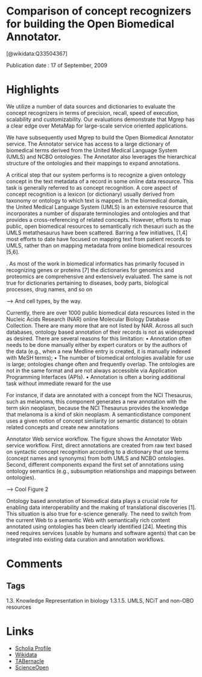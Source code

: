 
Comparison of concept recognizers for building the Open Biomedical Annotator.
=============================================================================
  
  [@wikidata:Q33504367]  
  
Publication date : 17 of September, 2009  

# Highlights

We utilize a number of data sources and dictionaries to evaluate the concept
recognizers in terms of precision, recall, speed of execution, scalability and customizability. Our
evaluations demonstrate that Mgrep has a clear edge over MetaMap for large-scale service oriented
applications.

We have subsequently used Mgrep to build the Open Biomedical Annotator service. The Annotator
service has access to a large dictionary of biomedical terms derived from the United Medical
Language System (UMLS) and NCBO ontologies. The Annotator also leverages the hierarchical
structure of the ontologies and their mappings to expand annotations.


A critical step that our system performs is to recognize a
given ontology concept in the text metadata of a record in
some online data resource. This task is generally referred to
as concept recognition. A core aspect of concept recognition
is a lexicon (or dictionary) usually derived from taxonomy
or ontology to which text is mapped. In the biomedical
domain, the United Medical Language System (UMLS) is
an extensive resource that incorporates a number of
disparate terminologies and ontologies and that provides
a cross-referencing of related concepts. However, efforts to
map public, open biomedical resources to semantically
rich thesauri such as the UMLS metathesaurus have been
scattered. Barring a few initiatives, [1,4] most efforts to date
have focused on mapping text from patient records to
UMLS, rather than on mapping metadata from online
biomedical resources [5,6].

. As most of the work in
biomedical informatics has primarily focused in recognizing genes or proteins [7] the dictionaries for genomics
and proteomics are comprehensive and extensively
evaluated. The same is not true for dictionaries pertaining to diseases, body parts, biological processes, drug
names, and so on

--> And cell types, by the way.


Currently, there are over 1000 public biomedical data
resources listed in the Nucleic Acids Research (NAR)
online Molecular Biology Database Collection. There are
many more that are not listed by NAR. Across all such
databases, ontology based annotation of their records is
not as widespread as desired. There are several reasons
for this limitation:
• Annotation often needs to be done manually either
by expert curators or by the authors of the data (e.g.,
when a new Medline entry is created, it is manually
indexed with MeSH terms);
• The number of biomedical ontologies available for
use is large; ontologies change often and frequently
overlap. The ontologies are not in the same format
and are not always accessible via Application
Programming Interfaces (APIs).
• Annotation is often a boring additional task
without immediate reward for the use

 For
instance, if data are annotated with a concept from the
NCI Thesaurus, such as melanoma, this component
generates a new annotation with the term skin neoplasm,
because the NCI Thesaurus provides the knowledge that
melanoma is a kind of skin neoplasm. A semanticdistance component uses a given notion of concept
similarity (or semantic distance) to obtain related
concepts and create new annotations

Annotator Web service workflow. The figure shows the Annotator Web service workflow. First, direct annotations are
created from raw text based on syntactic concept recognition according to a dictionary that use terms (concept names and
synonyms) from both UMLS and NCBO ontologies. Second, different components expand the first set of annotations
using ontology semantics (e.g., subsumption relationships and mappings between ontologies).


--> Cool Figure 2


Ontology based annotation of biomedical data plays a
crucial role for enabling data interoperability and the
making of translational discoveries [1]. This situation is
also true for e-science generally. The need to switch from
the current Web to a semantic Web with semantically
rich content annotated using ontologies has been clearly
identified [24]. Meeting this need requires services
(usable by humans and software agents) that can be
integrated into existing data curation and annotation
workflows.




# Comments

## Tags
1.3. Knowledge Representation in biology
1.3.1.5. UMLS, NCiT and non-OBO resources
# Links
  
 * [Scholia Profile](https://scholia.toolforge.org/work/Q33504367)  
 * [Wikidata](https://www.wikidata.org/wiki/Q33504367)  
 * [TABernacle](https://tabernacle.toolforge.org/?#/tab/manual/Q33504367/P921%3BP4510)  
 * [ScienceOpen](https://www.scienceopen.com/search#('v'~3_'id'~''_'isExactMatch'~true_'context'~null_'kind'~77_'order'~0_'orderLowestFirst'~false_'query'~'Comparison%20of%20concept%20recognizers%20for%20building%20the%20Open%20Biomedical%20Annotator.'_'filters'~!*_'hideOthers'~false))  
